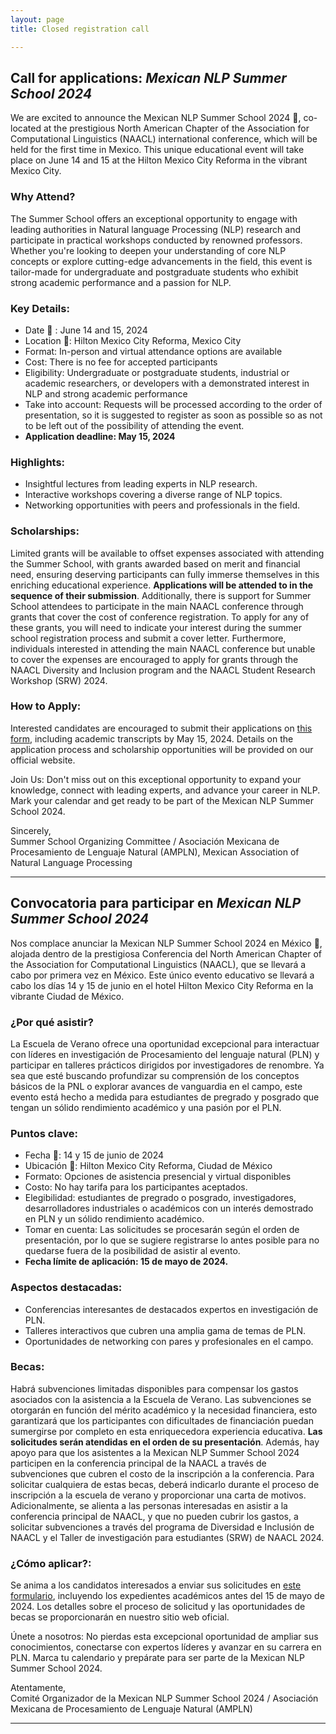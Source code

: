 ```yaml
---
layout: page
title: Closed registration call

---
```


## Call for applications: *Mexican NLP Summer School 2024*

We are excited to announce the Mexican NLP Summer School 2024 🤩, co-located at the prestigious North American Chapter of the Association for Computational Linguistics (NAACL) international conference, which will be held for the first time in Mexico. This unique educational event will take place on June 14 and 15 at the Hilton Mexico City Reforma in the vibrant Mexico City.

### Why Attend?

The Summer School offers an exceptional opportunity to engage with leading authorities in Natural language Processing (NLP) research and participate in practical workshops conducted by renowned professors. Whether you're looking to deepen your understanding of core NLP concepts or explore cutting-edge advancements in the field, this event is tailor-made for undergraduate and postgraduate students who exhibit strong academic performance and a passion for NLP.

### Key Details:
- Date 📅 : June 14 and 15, 2024
- Location 📍: Hilton Mexico City Reforma, Mexico City
- Format: In-person and virtual attendance options are available
- Cost: There is no fee for accepted participants
- Eligibility: Undergraduate or postgraduate students, industrial or academic researchers, or developers with a demonstrated interest in NLP and strong academic performance 
- Take into account: Requests will be processed according to the order of presentation, so it is suggested to register as soon as possible so as not to be left out of the possibility of attending the event.
- **Application deadline: May 15, 2024**

### Highlights:
- Insightful lectures from leading experts in NLP research.
- Interactive workshops covering a diverse range of NLP topics.
- Networking opportunities with peers and professionals in the field.


### Scholarships:
Limited grants will be available to offset expenses associated with attending the Summer School, with grants awarded based on merit and financial need, ensuring deserving participants can fully immerse themselves in this enriching educational experience. **Applications will be attended to in the sequence of their submission**. Additionally, there is support for Summer School attendees to participate in the main NAACL conference through grants that cover the cost of conference registration. To apply for any of these grants, you will need to indicate your interest during the summer school registration process and submit a cover letter. Furthermore, individuals interested in attending the main NAACL conference but unable to cover the expenses are encouraged to apply for grants through the NAACL Diversity and Inclusion program and the NAACL Student Research Workshop (SRW) 2024.


### How to Apply:
Interested candidates are encouraged to submit their applications on [this form](https://forms.gle/QKrF9wSWHVchDPcE6), including academic transcripts by May 15, 2024. Details on the application process and scholarship opportunities will be provided on our official website.

Join Us:
Don't miss out on this exceptional opportunity to expand your knowledge, connect with leading experts, and advance your career in NLP. Mark your calendar and get ready to be part of the  Mexican NLP Summer School 2024. 
<!-- For inquiries and updates, please visit https://ampln.github.io/escuelaverano2024/ -->

Sincerely, <br>
Summer School Organizing Committee / Asociación Mexicana de Procesamiento de Lenguaje Natural (AMPLN), Mexican Association of Natural Language Processing

<hr>

## Convocatoria para participar en *Mexican NLP Summer School 2024*

Nos complace anunciar la Mexican NLP Summer School 2024 en México 🤩, alojada dentro de la prestigiosa Conferencia del North American Chapter of the Association for Computational Linguistics (NAACL), que se llevará a cabo por primera vez en México. Este único evento educativo se llevará a cabo los días 14 y 15 de junio en el hotel Hilton Mexico City Reforma en la vibrante Ciudad de México.

### ¿Por qué asistir?
La Escuela de Verano ofrece una oportunidad excepcional para interactuar con líderes en investigación de Procesamiento del lenguaje natural (PLN) y participar en talleres prácticos dirigidos por investigadores de renombre. Ya sea que esté buscando profundizar su comprensión de los conceptos básicos de la PNL o explorar avances de vanguardia en el campo, este evento está hecho a medida para estudiantes de pregrado y posgrado que tengan un sólido rendimiento académico y una pasión por el PLN.

### Puntos clave:
- Fecha 📅: 14 y 15 de junio de 2024
- Ubicación 📍: Hilton Mexico City Reforma, Ciudad de México
- Formato: Opciones de asistencia presencial y virtual disponibles
- Costo: No hay tarifa para los participantes aceptados.
- Elegibilidad: estudiantes de pregrado o posgrado, investigadores, desarrolladores industriales o académicos con un interés demostrado en PLN y un sólido rendimiento académico.
- Tomar en cuenta: Las solicitudes se procesarán según el orden de presentación, por lo que se sugiere registrarse lo antes posible para no quedarse fuera de la posibilidad de asistir al evento.
- **Fecha límite de aplicación: 15 de mayo de 2024.**


### Aspectos destacadas:
- Conferencias interesantes de destacados expertos en investigación de PLN.
- Talleres interactivos que cubren una amplia gama de temas de PLN.
- Oportunidades de networking con pares y profesionales en el campo.

### Becas:
Habrá subvenciones limitadas disponibles para compensar los gastos asociados con la asistencia a la Escuela de Verano.  Las subvenciones se otorgarán en función del mérito académico y la necesidad financiera, esto garantizará que los participantes con dificultades de financiación puedan sumergirse por completo en esta enriquecedora experiencia educativa. **Las solicitudes serán atendidas en el orden de su presentación**. Además, hay apoyo para que los asistentes a la  Mexican NLP Summer School 2024 participen en la conferencia principal de la NAACL a través de subvenciones que cubren el costo de la inscripción a la conferencia. Para solicitar cualquiera de estas becas, deberá indicarlo durante el proceso de inscripción a la escuela de verano y proporcionar una carta de motivos. Adicionalmente, se alienta a las personas interesadas en asistir a la conferencia principal de NAACL, y que no pueden cubrir los gastos, a solicitar subvenciones a través del programa de Diversidad e Inclusión de NAACL y el Taller de investigación para estudiantes (SRW) de NAACL 2024.


### ¿Cómo aplicar?:
Se anima a los candidatos interesados a enviar sus solicitudes en [este formulario](https://forms.gle/QKrF9wSWHVchDPcE6), incluyendo los expedientes académicos antes del 15 de mayo de 2024. Los detalles sobre el proceso de solicitud y las oportunidades de becas se proporcionarán en nuestro sitio web oficial.

Únete a nosotros:
No pierdas esta excepcional oportunidad de ampliar sus conocimientos, conectarse con expertos líderes y avanzar en su carrera en PLN. Marca tu calendario y prepárate para ser parte de la  Mexican NLP Summer School 2024.

<!-- Para consultas y actualizaciones, visite https://ampln.github.io/escuelaverano2024/ -->

Atentamente,<br>
Comité Organizador de la Mexican NLP Summer School 2024 /
Asociación Mexicana de Procesamiento de Lenguaje Natural (AMPLN)

---